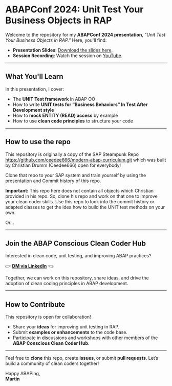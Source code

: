 # ABAPConf 2024: Unit Test Your Business Objects in RAP 

Welcome to the repository for my **ABAPConf 2024 presentation**, _"Unit Test Your Business Objects in RAP."_ Here, you'll find:  
- **Presentation Slides**: [Download the slides here](./ABAPConf2024_Presentation.pdf).  
- **Session Recording**: Watch the session on [YouTube](https://www.youtube.com/your-session-link).  

---

## **What You'll Learn**  
In this presentation, I cover:  
- The **UNIT Test framework** in ABAP OO
- How to write **UNIT tests for “Business Behaviors” In Test After Development style**
- How to **mock ENTITY (READ) access** by example
- How to use **clean code principles** to structure your code

---

## **How to use the repo**  
This repository is originally a copy of the SAP Steampunk Repo https://github.com/ceedee666/modern-abap-curriculum.git which was built by Christian Drumm (Ceedee666) open for everybody!

Clone that repo to your SAP system and train yourself by using the presentation and Commit history of this repo.

**Important:**
This repo here does not contain all objects which Christian provided in his repo. So, clone his repo and work on that one to improve your clean coder skills. Use this repo to look 
into the commit history or adapted classes to get the idea how to build the UNIT test methods on your own.

Or...

---
## **Join the ABAP Conscious Clean Coder Hub**  
Interested in clean code, unit testing, and improving ABAP practices?  

👉 **[DM via LinkedIn]([https://www.yourhublink.com](https://www.linkedin.com/in/martin-jonen/))** 👈  

Together, we can work on this repository, share ideas, and drive the adoption of clean coding principles in ABAP development.  

---

## **How to Contribute**  
This repository is open for collaboration!  
- Share your **ideas** for improving unit testing in RAP.  
- Submit **examples or enhancements** to the code base.  
- Participate in discussions and workshops with other members of the **ABAP Conscious Clean Coder Hub**.  

---

Feel free to **clone** this repo, create **issues**, or submit **pull requests**. Let’s build a community of clean coders together!  

Happy ABAPing,  
**Martin**  
